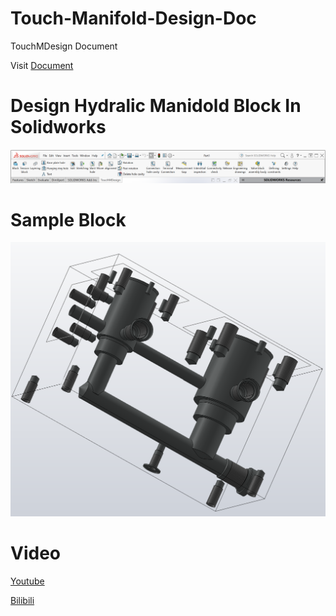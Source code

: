 # Touch-Manifold-Design-Doc

TouchMDesign Document 

Visit [Document](https://td.dududu.space)

# Design Hydralic Manidold Block In Solidworks

![](./src/.vuepress/public/cmdmgr.png)

# Sample Block

![](./src/.vuepress/public/block.png)

# Video

[Youtube](https://youtu.be/cEup9F0p2NQ?si=oiRnwsLIrblBnHpl)

[Bilibili](https://space.bilibili.com/489331215/)